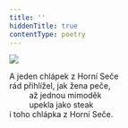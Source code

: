 ```yaml
---
title: ''
hiddenTitle: true
contentType: poetry
---
```


<section>

![](../Images/024.jpg)

A jeden chlápek z Horní Seče  
rád přihlížel, jak žena peče,  
         až jednou mimoděk  
         upekla jako steak  
i toho chlápka z Horní Seče.

</section>
